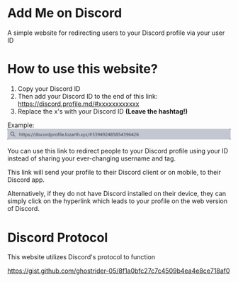 # Add Me on Discord

A simple website for redirecting users to your Discord profile via your user ID

# How to use this website?
1. Copy your Discord ID
2. Then add your Discord ID to the end of this link:
https://discord.profile.md/#xxxxxxxxxxxx
3. Replace the x's with your Discord ID **(Leave the hashtag!)**

Example:
![example](https://raw.githubusercontent.com/Lozarth/addmeondiscord/main/example.png)

You can use this link to redirect people to your Discord profile using your ID instead of sharing your ever-changing username and tag.

This link will send your profile to their Discord client or on mobile, to their Discord app.

Alternatively, if they do not have Discord installed on their device, they can simply click on the hyperlink which leads to your profile on the web version of Discord.

# Discord Protocol
This website utilizes Discord's protocol to function

https://gist.github.com/ghostrider-05/8f1a0bfc27c7c4509b4ea4e8ce718af0
